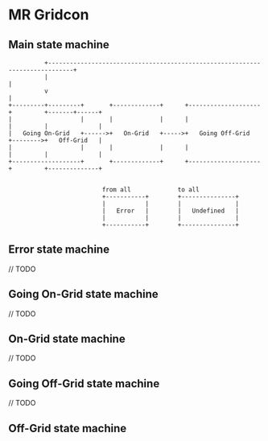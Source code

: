 # MR Gridcon

## Main state machine

~~~~
          +-----------------------------------------------------------------------------+
          |                                                                             |
          v                                                                             |
+---------+---------+       +-------------+      +--------------------+         +-------+------+
|                   |       |             |      |                    |         |              |
|   Going On-Grid   +------>+   On-Grid   +----->+   Going Off-Grid   +-------->+   Off-Grid   |
|                   |       |             |      |                    |         |              |
+-------------------+       +-------------+      +--------------------+         +--------------+


                          from all             to all
                          +-----------+        +---------------+
                          |           |        |               |
                          |   Error   |        |   Undefined   |
                          |           |        |               |
                          +-----------+        +---------------+
~~~~

## Error state machine

// TODO

## Going On-Grid state machine

// TODO

## On-Grid state machine

// TODO

## Going Off-Grid state machine

// TODO

## Off-Grid state machine